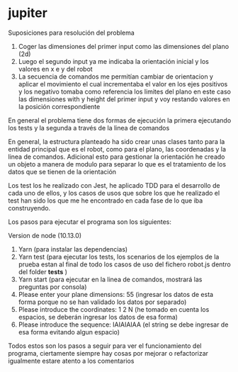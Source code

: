 # jupiter

Suposiciones para resolución del problema

1) Coger las dimensiones del primer input como las dimensiones del plano (2d)
2) Luego el segundo input ya me indicaba la orientación inicial y los valores en x e y del robot
3) La secuencia de comandos me permitían cambiar de orientacion y aplicar el movimiento el cual incrementaba el valor en los ejes positivos y los negativo tomaba como referencia los limites del plano en este caso las dimensiones with y height del primer input y voy restando valores en la posición correspondiente

En general el problema tiene dos formas de ejecución la primera ejecutando los tests y la segunda a través de la linea de comandos

En general, la estructura planteado ha sido crear unas clases tanto para la entidad principal que es el robot, como para el plano, las coordenadas y la linea de comandos. Adicional esto para gestionar la orientación he creado un objeto a manera de modulo para separar lo que es el tratamiento de los datos que se tienen de la orientación

Los test los he realizado con Jest, he aplicado TDD para el desarrollo de cada uno de ellos, y los casos de usos que sobre los que he realizado el test han sido los que me he encontrado en cada fase de lo que iba construyendo.

Los pasos para ejecutar el programa son los siguientes:

Version de node (10.13.0)


1) Yarn (para instalar las dependencias)
2) Yarn test (para ejecutar los tests, los scenarios de los ejemplos de la prueba estan al final de todo los casos de uso del fichero robot.js dentro del folder __tests__ )
3) Yarn start (para ejecutar en la linea de comandos, mostrará las preguntas por consola)
4) Please enter your plane dimensions: 55 (ingresar los datos de esta forma porque no se han validado los datos por separado)
5) Please introduce the coordinates: 1 2 N (he tomado en cuenta los espacios, se deberán ingresar los datos de esa forma)
6) Please introduce the sequence: IAIAIAIAA (el string se debe ingresar de esa forma evitando algun espacio)

Todos estos son los pasos a seguir para ver el funcionamiento del programa, ciertamente siempre hay cosas por mejorar o refactorizar igualmente estare atento a los comentarios
